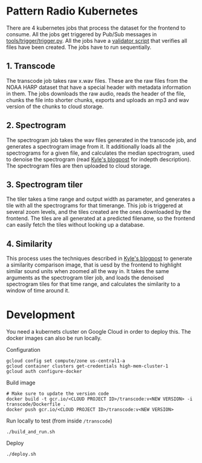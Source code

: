 # Pattern Radio Kubernetes

There are 4 kubernetes jobs that process the dataset for the frontend to consume. All the jobs get triggered by Pub/Sub messages in [tools/trigger/trigger.py](tools/trigger/trigger.py). All the jobs have a [validator script](tools/trigger/validation.py) that verifies all files have been created. The jobs have to run sequentially. 

## 1. Transcode 

The transcode job takes raw x.wav files. These are the raw files from the NOAA HARP dataset that have a special header with metadata information in them. The jobs downloads the raw audio, reads the header of the file, chunks the file into shorter chunks, exports and uploads an mp3 and wav version of the chunks to cloud storage. 

## 2. Spectrogram

The spectrogram job takes the wav files generated in the transcode job, and generates a spectrogram image from it. It additionally loads all the spectrograms for a given file, and calculates the median spectrogram, used to denoise the spectrogram (read [Kyle's blogpost](https://medium.com/@kcimc/data-of-the-humpback-whale-9ef09c5920cd) for indepth description). The spectrogram files are then uploaded to cloud storage.

## 3. Spectrogram tiler

The tiler takes a time range and output width as parameter, and generates a tile with all the spectrograms for that timerange. This job is triggered at several zoom levels, and the tiles created are the ones downloaded by the frontend. The tiles are all generated at a predicted filename, so the frontend can easily fetch the tiles without looking up a database.

## 4. Similarity

This process uses the techniques described in [Kyle's blogpost](https://medium.com/@kcimc/data-of-the-humpback-whale-9ef09c5920cd) to generate a similarity comparison image, that is uesd by the frontend to highlight similar sound units when zoomed all the way in. It takes the same arguments as the spectrogram tiler job, and loads the denoised spectrogram tiles for that time range, and calculates the similarity to a window of time around it.

# Development

You need a kubernets cluster on Google Cloud in order to deploy this. The docker images can also be run locally.

Configuration
```
gcloud config set compute/zone us-central1-a
gcloud container clusters get-credentials high-mem-cluster-1
gcloud auth configure-docker
```

Build image
```
# Make sure to update the version code 
docker build -t gcr.io/<CLOUD PROJECT ID>/transcode:v<NEW VERSION> -i transcode/Dockerfile .
docker push gcr.io/<CLOUD PROJECT ID>/transcode:v<NEW VERSION>
```

Run locally to test (from inside `/transcode`)

```
./build_and_run.sh
```

Deploy
```
./deploy.sh
```